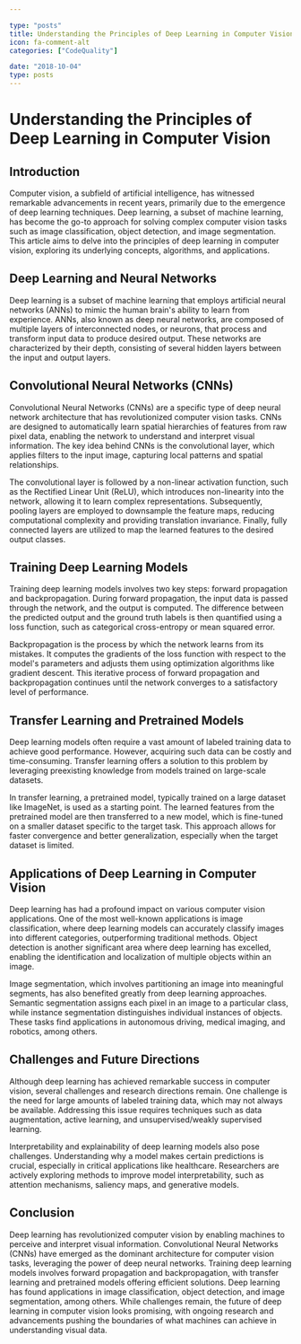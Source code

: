 ```yaml
---

type: "posts"
title: Understanding the Principles of Deep Learning in Computer Vision
icon: fa-comment-alt
categories: ["CodeQuality"]

date: "2018-10-04"
type: posts
---
```





# Understanding the Principles of Deep Learning in Computer Vision

## Introduction

Computer vision, a subfield of artificial intelligence, has witnessed remarkable advancements in recent years, primarily due to the emergence of deep learning techniques. Deep learning, a subset of machine learning, has become the go-to approach for solving complex computer vision tasks such as image classification, object detection, and image segmentation. This article aims to delve into the principles of deep learning in computer vision, exploring its underlying concepts, algorithms, and applications.

## Deep Learning and Neural Networks

Deep learning is a subset of machine learning that employs artificial neural networks (ANNs) to mimic the human brain's ability to learn from experience. ANNs, also known as deep neural networks, are composed of multiple layers of interconnected nodes, or neurons, that process and transform input data to produce desired output. These networks are characterized by their depth, consisting of several hidden layers between the input and output layers.

## Convolutional Neural Networks (CNNs)

Convolutional Neural Networks (CNNs) are a specific type of deep neural network architecture that has revolutionized computer vision tasks. CNNs are designed to automatically learn spatial hierarchies of features from raw pixel data, enabling the network to understand and interpret visual information. The key idea behind CNNs is the convolutional layer, which applies filters to the input image, capturing local patterns and spatial relationships.

The convolutional layer is followed by a non-linear activation function, such as the Rectified Linear Unit (ReLU), which introduces non-linearity into the network, allowing it to learn complex representations. Subsequently, pooling layers are employed to downsample the feature maps, reducing computational complexity and providing translation invariance. Finally, fully connected layers are utilized to map the learned features to the desired output classes.

## Training Deep Learning Models

Training deep learning models involves two key steps: forward propagation and backpropagation. During forward propagation, the input data is passed through the network, and the output is computed. The difference between the predicted output and the ground truth labels is then quantified using a loss function, such as categorical cross-entropy or mean squared error.

Backpropagation is the process by which the network learns from its mistakes. It computes the gradients of the loss function with respect to the model's parameters and adjusts them using optimization algorithms like gradient descent. This iterative process of forward propagation and backpropagation continues until the network converges to a satisfactory level of performance.

## Transfer Learning and Pretrained Models

Deep learning models often require a vast amount of labeled training data to achieve good performance. However, acquiring such data can be costly and time-consuming. Transfer learning offers a solution to this problem by leveraging preexisting knowledge from models trained on large-scale datasets.

In transfer learning, a pretrained model, typically trained on a large dataset like ImageNet, is used as a starting point. The learned features from the pretrained model are then transferred to a new model, which is fine-tuned on a smaller dataset specific to the target task. This approach allows for faster convergence and better generalization, especially when the target dataset is limited.

## Applications of Deep Learning in Computer Vision

Deep learning has had a profound impact on various computer vision applications. One of the most well-known applications is image classification, where deep learning models can accurately classify images into different categories, outperforming traditional methods. Object detection is another significant area where deep learning has excelled, enabling the identification and localization of multiple objects within an image.

Image segmentation, which involves partitioning an image into meaningful segments, has also benefited greatly from deep learning approaches. Semantic segmentation assigns each pixel in an image to a particular class, while instance segmentation distinguishes individual instances of objects. These tasks find applications in autonomous driving, medical imaging, and robotics, among others.

## Challenges and Future Directions

Although deep learning has achieved remarkable success in computer vision, several challenges and research directions remain. One challenge is the need for large amounts of labeled training data, which may not always be available. Addressing this issue requires techniques such as data augmentation, active learning, and unsupervised/weakly supervised learning.

Interpretability and explainability of deep learning models also pose challenges. Understanding why a model makes certain predictions is crucial, especially in critical applications like healthcare. Researchers are actively exploring methods to improve model interpretability, such as attention mechanisms, saliency maps, and generative models.

## Conclusion

Deep learning has revolutionized computer vision by enabling machines to perceive and interpret visual information. Convolutional Neural Networks (CNNs) have emerged as the dominant architecture for computer vision tasks, leveraging the power of deep neural networks. Training deep learning models involves forward propagation and backpropagation, with transfer learning and pretrained models offering efficient solutions. Deep learning has found applications in image classification, object detection, and image segmentation, among others. While challenges remain, the future of deep learning in computer vision looks promising, with ongoing research and advancements pushing the boundaries of what machines can achieve in understanding visual data.